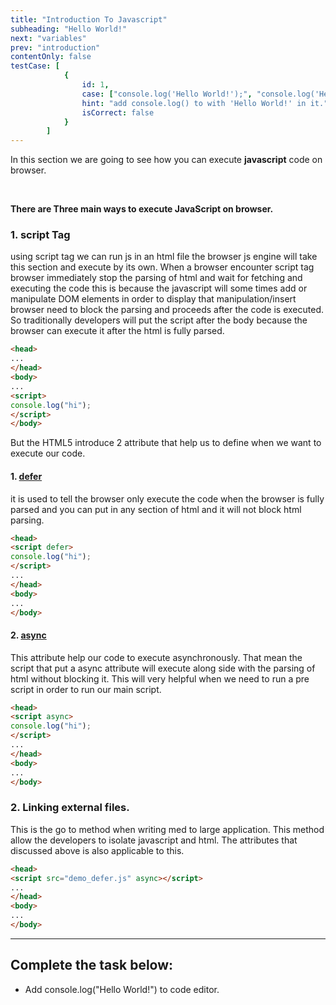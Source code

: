 ```yaml
---
title: "Introduction To Javascript"
subheading: "Hello World!"
next: "variables"
prev: "introduction"
contentOnly: false
testCase: [
			{
				id: 1,
				case: ["console.log('Hello World!');", "console.log('Hello World!')"],
				hint: "add console.log() to with 'Hello World!' in it.",
				isCorrect: false
			}
		]
---
```


In this section we are going to see how you can execute **javascript** code on browser.

<br />

**There are Three main ways to execute JavaScript on browser.**

### 1. script Tag

using script tag we can run js in an html file the browser js engine will take this section and execute by its own. When a browser encounter script tag browser immediately stop the parsing of html and wait for fetching and executing the code this is because the javascript will some times add or manipulate DOM elements in order to display that manipulation/insert browser need to block the parsing and proceeds after the code is executed. So traditionally developers will put the script after the body because the browser can execute it after the html is fully parsed.

```HTML
<head>
...
</head>
<body>
...
<script>
console.log("hi");
</script>
</body>
```

But the HTML5 introduce 2 attribute that help us to define when we want to execute our code.

#### 1. [defer](https://www.w3schools.com/tags/att_script_defer.asp)

it is used to tell the browser only execute the code when the browser is fully parsed and you can put in any section of html and it will not block html parsing.

```HTML
<head>
<script defer>
console.log("hi");
</script>
...
</head>
<body>
...
</body>
```

#### 2. [async](https://www.w3schools.com/tags/att_script_async.asp)

This attribute help our code to execute asynchronously. That mean the script that put a async attribute will execute along side with the parsing of html without blocking it. This will very helpful when we need to run a pre script in order to run our main script.

```HTML
<head>
<script async>
console.log("hi");
</script>
...
</head>
<body>
...
</body>
```

### 2. Linking external files.

This is the go to method when writing med to large application. This method allow the developers to isolate javascript and html.
The attributes that discussed above is also applicable to this.

```HTML
<head>
<script src="demo_defer.js" async></script>
...
</head>
<body>
...
</body>
```

---

## Complete the task below:

- Add console.log("Hello World!") to code editor.
